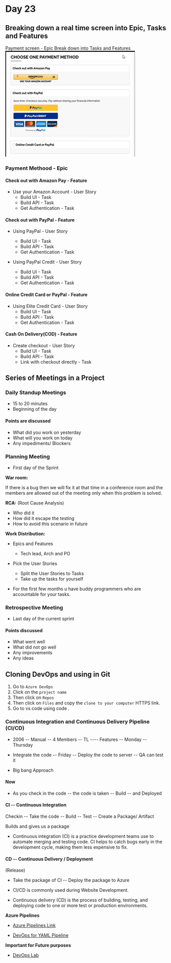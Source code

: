 # Day 23

## Breaking down a real time screen into Epic, Tasks and Features

Payment screen - Epic
Break down into Tasks and Features
![alt text](<../Images/Azure DevOps/23_1.png>)

### Payment Methood - Epic

#### Check out with Amazon Pay - Feature
- Use your Amazon Account - User Story 
    - Build UI - Task 
    - Build API - Task
    - Get Authentication - Task

#### Check out with PayPal - Feature
- Using PayPal - User Story
    - Build UI - Task
    - Build API - Task
    - Get Authentication - Task

- Using PayPal Credit - User Story
    - Build UI - Task
    - Build API - Task
    - Get Authentication - Task

#### Online Credit Card or PayPal - Feature
- Using Elite Credit Card - User Story
  	- Build UI - Task
    - Build API - Task
    - Get Authentication - Task

#### Cash On Delivery(COD) - Feature 
- Create checkout - User Story 
  	- Build UI - Task
    - Build API - Task
	- Link with checkout directly - Task


## Series of Meetings in a Project

### Daily Standup Meetings
- 15 to 20 minutes	
- Beginning of the day

#### Points are discussed
- What did you work on yesterday
- What will you work on today
- Any impediments/ Blockers

### Planning Meeting 
- First day of the Sprint

**War room:**

If there is a bug then we will fix it at that time in a conference room and the members are allowed out of the meeting only when this problem is solved.

**RCA:** 
(Root Cause Analysis)
- Who did it
- How did it escape the testing
- How to avoid this scenario in future

**Work Distribution:**
- Epics and Features 
    - Tech lead, Arch and PO
- Pick the User Stories 
    - Split the User Stories to Tasks
    - Take up the tasks for yourself

- For the first few months u have buddy programmers who are accountable for your tasks. 

### Retrospective Meeting 
- Last day of the current sprint

#### Points discussed
- What went well
- What did not go well
- Any improvements
- Any ideas

## Cloning DevOps and using in Git
1. Go to `Azure DevOps`
2. Click on the `project name`
3. Then click on `Repos`
4. Then click on `Files` and copy the `clone to your computer` HTTPS link.
5. Go to vs code using code .

### Continuous Integration and Continuous Delivery Pipeline (CI/CD)
- 2006 -- Manual -- 4 Members -- TL ---- Features -- Monday -- Thursday 

- Integrate the code -- Friday -- Deploy the code to server -- QA can test it

- Big bang Approach

#### Now
- As you check in the code -- the code is taken -- Build -- and Deployed

#### CI -- Continuous Integration

Checkin -- Take the code -- Build -- Test -- Create a Package/ Artifact 

Builds and gives us a package

- Continuous integration (CI) is a practice development teams use to automate merging and testing code. CI helps to catch bugs early in the development cycle, making them less expensive to fix.


#### CD -- Continuous Delivery / Deployment
(Release)

- Take the package of CI -- Deploy the package to Azure 

- CI/CD is commonly used during Website Development.

- Continuous delivery (CD) is the process of building, testing, and deploying code to one or more test or production environments.

**Azure Pipelines**

- [Azure Pipelines Link](https://learn.microsoft.com/en-us/azure/devops/pipelines/get-started/what-is-azure-pipelines?view=azure-devops)


- [DevOps for YAML Pipeline](https://www.azuredevopslabs.com/labs/azuredevops/yaml/)


**Important for Future purposes**

- [DevOps Lab](https://www.azuredevopslabs.com/)